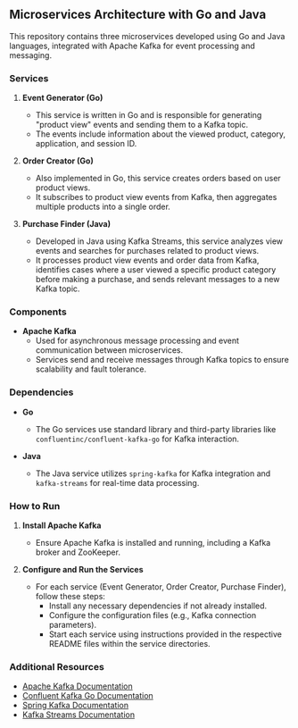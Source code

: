 ## Microservices Architecture with Go and Java

This repository contains three microservices developed using Go and Java languages, integrated with Apache Kafka for event processing and messaging.

### Services

1. **Event Generator (Go)**
   - This service is written in Go and is responsible for generating "product view" events and sending them to a Kafka topic.
   - The events include information about the viewed product, category, application, and session ID.

2. **Order Creator (Go)**
   - Also implemented in Go, this service creates orders based on user product views.
   - It subscribes to product view events from Kafka, then aggregates multiple products into a single order.

3. **Purchase Finder (Java)**
   - Developed in Java using Kafka Streams, this service analyzes view events and searches for purchases related to product views.
   - It processes product view events and order data from Kafka, identifies cases where a user viewed a specific product category before making a purchase, and sends relevant messages to a new Kafka topic.

### Components

- **Apache Kafka**
  - Used for asynchronous message processing and event communication between microservices.
  - Services send and receive messages through Kafka topics to ensure scalability and fault tolerance.

### Dependencies

- **Go**
  - The Go services use standard library and third-party libraries like `confluentinc/confluent-kafka-go` for Kafka interaction.

- **Java**
  - The Java service utilizes `spring-kafka` for Kafka integration and `kafka-streams` for real-time data processing.

### How to Run

1. **Install Apache Kafka**
   - Ensure Apache Kafka is installed and running, including a Kafka broker and ZooKeeper.

2. **Configure and Run the Services**
   - For each service (Event Generator, Order Creator, Purchase Finder), follow these steps:
     - Install any necessary dependencies if not already installed.
     - Configure the configuration files (e.g., Kafka connection parameters).
     - Start each service using instructions provided in the respective README files within the service directories.

### Additional Resources

- [Apache Kafka Documentation](https://kafka.apache.org/documentation/)
- [Confluent Kafka Go Documentation](https://docs.confluent.io/platform/current/clients/confluent-kafka-go/html/index.html)
- [Spring Kafka Documentation](https://docs.spring.io/spring-kafka/docs/current/reference/html/index.html)
- [Kafka Streams Documentation](https://kafka.apache.org/documentation/streams/)
